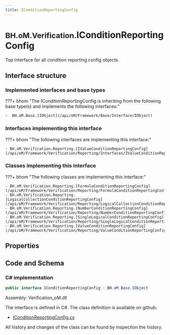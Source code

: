 ```yaml
---
title: IConditionReportingConfig
---
```


# <small>BH.oM.Verification.</small>**IConditionReportingConfig**

Top interface for all condition reporting config objects.

## Interface structure

### Implemented interfaces and base types

???+ bhom "The IConditionReportingConfig is inheriting from the following base type(s) and implements the following interfaces:"

    -  BH.oM.Base.[IObject](/api/oM/Framework/Base/Interface/IObject)


### Interfaces implementing this interface

???+ bhom "The following interfaces are implementing this interface:"

    - BH.oM.Verification.Reporting.[IValueConditionReportingConfig](/api/oM/Framework/Verification/Reporting/Interfaces/IValueConditionReportingConfig)


### Classes implementing this interface

???+ bhom "The following classes are implementing this interface:"

    - BH.oM.Verification.Reporting.[FormulaConditionReportingConfig](/api/oM/Framework/Verification/Reporting/FormulaConditionReportingConfig)
    - BH.oM.Verification.Reporting.[LogicalCollectionConditionReportingConfig](/api/oM/Framework/Verification/Reporting/LogicalCollectionConditionReportingConfig)
    - BH.oM.Verification.Reporting.[NumberConditionReportingConfig](/api/oM/Framework/Verification/Reporting/NumberConditionReportingConfig)
    - BH.oM.Verification.Reporting.[SingleLogicalConditionReportingConfig](/api/oM/Framework/Verification/Reporting/SingleLogicalConditionReportingConfig)
    - BH.oM.Verification.Reporting.[ValueConditionReportingConfig](/api/oM/Framework/Verification/Reporting/ValueConditionReportingConfig)


## Properties

## Code and Schema

### C# implementation

``` C# title="C#"
public interface IConditionReportingConfig : BH.oM.Base.IObject
```

Assembly: Verification_oM.dll

The interface is defined in C#. The class definition is available on github:

- [IConditionReportingConfig.cs](https://github.com/BHoM/BHoM/blob/develop/Verification_oM/Reporting\Interfaces\IConditionReportingConfig.cs)

All history and changes of the class can be found by inspection the history.
